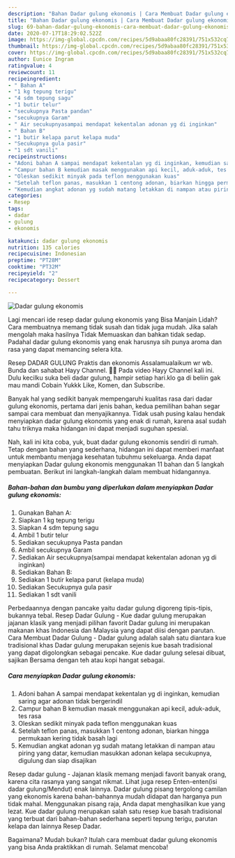 ```yaml
---
description: "Bahan Dadar gulung ekonomis | Cara Membuat Dadar gulung ekonomis Yang Sedap"
title: "Bahan Dadar gulung ekonomis | Cara Membuat Dadar gulung ekonomis Yang Sedap"
slug: 69-bahan-dadar-gulung-ekonomis-cara-membuat-dadar-gulung-ekonomis-yang-sedap
date: 2020-07-17T18:29:02.522Z
image: https://img-global.cpcdn.com/recipes/5d9abaa80fc28391/751x532cq70/dadar-gulung-ekonomis-foto-resep-utama.jpg
thumbnail: https://img-global.cpcdn.com/recipes/5d9abaa80fc28391/751x532cq70/dadar-gulung-ekonomis-foto-resep-utama.jpg
cover: https://img-global.cpcdn.com/recipes/5d9abaa80fc28391/751x532cq70/dadar-gulung-ekonomis-foto-resep-utama.jpg
author: Eunice Ingram
ratingvalue: 4
reviewcount: 11
recipeingredient:
- " Bahan A"
- "1 kg tepung terigu"
- "4 sdm tepung sagu"
- "1 butir telur"
- "secukupnya Pasta pandan"
- "secukupnya Garam"
- " Air secukupnyasampai mendapat kekentalan adonan yg di inginkan"
- " Bahan B"
- "1 butir kelapa parut kelapa muda"
- "Secukupnya gula pasir"
- "1 sdt vanili"
recipeinstructions:
- "Adoni bahan A sampai mendapat kekentalan yg di inginkan, kemudian saring agar adonan tidak bergerindil"
- "Campur bahan B kemudian masak menggunakan api kecil, aduk-aduk, tes rasa"
- "Oleskan sedikit minyak pada teflon menggunakan kuas"
- "Setelah teflon panas, masukkan 1 centong adonan, biarkan hingga permukaan kering tidak basah lagi"
- "Kemudian angkat adonan yg sudah matang letakkan di nampan atau piring yang datar, kemudian masukkan adonan kelapa secukupnya, digulung dan siap disajikan"
categories:
- Resep
tags:
- dadar
- gulung
- ekonomis

katakunci: dadar gulung ekonomis 
nutrition: 135 calories
recipecuisine: Indonesian
preptime: "PT28M"
cooktime: "PT32M"
recipeyield: "2"
recipecategory: Dessert

---
```



![Dadar gulung ekonomis](https://img-global.cpcdn.com/recipes/5d9abaa80fc28391/751x532cq70/dadar-gulung-ekonomis-foto-resep-utama.jpg)

Lagi mencari ide resep dadar gulung ekonomis yang Bisa Manjain Lidah? Cara membuatnya memang tidak susah dan tidak juga mudah. Jika salah mengolah maka hasilnya Tidak Memuaskan dan bahkan tidak sedap. Padahal dadar gulung ekonomis yang enak harusnya sih punya aroma dan rasa yang dapat memancing selera kita.

Resep DADAR GULUNG Praktis dan ekonomis Assalamualaikum wr wb. Bunda dan sahabat Hayy Channel. 👱‍♀ Pada video Hayy Channel kali ini. Dulu kecilku suka beli dadar gulung, hampir setiap hari.klo ga di beliin gak mau mandi Cobain Yukkk Like, Komen, dan Subscribe.

Banyak hal yang sedikit banyak mempengaruhi kualitas rasa dari dadar gulung ekonomis, pertama dari jenis bahan, kedua pemilihan bahan segar sampai cara membuat dan menyajikannya. Tidak usah pusing kalau hendak menyiapkan dadar gulung ekonomis yang enak di rumah, karena asal sudah tahu triknya maka hidangan ini dapat menjadi suguhan spesial.


Nah, kali ini kita coba, yuk, buat dadar gulung ekonomis sendiri di rumah. Tetap dengan bahan yang sederhana, hidangan ini dapat memberi manfaat untuk membantu menjaga kesehatan tubuhmu sekeluarga. Anda dapat menyiapkan Dadar gulung ekonomis menggunakan 11 bahan dan 5 langkah pembuatan. Berikut ini langkah-langkah dalam membuat hidangannya.

<!--inarticleads1-->

##### Bahan-bahan dan bumbu yang diperlukan dalam menyiapkan Dadar gulung ekonomis:

1. Gunakan  Bahan A:
1. Siapkan 1 kg tepung terigu
1. Siapkan 4 sdm tepung sagu
1. Ambil 1 butir telur
1. Sediakan secukupnya Pasta pandan
1. Ambil secukupnya Garam
1. Sediakan  Air secukupnya(sampai mendapat kekentalan adonan yg di inginkan)
1. Sediakan  Bahan B:
1. Sediakan 1 butir kelapa parut (kelapa muda)
1. Sediakan Secukupnya gula pasir
1. Sediakan 1 sdt vanili


Perbedaannya dengan pancake yaitu dadar gulung digoreng tipis-tipis, bukannya tebal. Resep Dadar Gulung - Kue dadar gulung merupakan jajanan klasik yang menjadi pilihan favorit Dadar gulung ini merupakan makanan khas Indonesia dan Malaysia yang dapat diisi dengan parutan. Cara Membuat Dadar Gulung - Dadar gulung adalah salah satu diantara kue tradisional khas Dadar gulung merupakan sejenis kue basah tradisional yang dapat digolongkan sebagai pencake. Kue dadar gulung selesai dibuat, sajikan Bersama dengan teh atau kopi hangat sebagai. 

<!--inarticleads2-->

##### Cara menyiapkan Dadar gulung ekonomis:

1. Adoni bahan A sampai mendapat kekentalan yg di inginkan, kemudian saring agar adonan tidak bergerindil
1. Campur bahan B kemudian masak menggunakan api kecil, aduk-aduk, tes rasa
1. Oleskan sedikit minyak pada teflon menggunakan kuas
1. Setelah teflon panas, masukkan 1 centong adonan, biarkan hingga permukaan kering tidak basah lagi
1. Kemudian angkat adonan yg sudah matang letakkan di nampan atau piring yang datar, kemudian masukkan adonan kelapa secukupnya, digulung dan siap disajikan


Resep dadar gulung - Jajanan klasik memang menjadi favorit banyak orang, karena cita rasanya yang sangat nikmat. Lihat juga resep Enten-enten(isi dadar gulung/Mendut) enak lainnya. Dadar gulung pisang tergolong camilan yang ekonomis karena bahan-bahannya mudah didapat dan harganya pun tidak mahal. Menggunakan pisang raja, Anda dapat menghasilkan kue yang lezat. Kue dadar gulung merupakan salah satu resep kue basah tradisional yang terbuat dari bahan-bahan sederhana seperti tepung terigu, parutan kelapa dan lainnya Resep Dadar. 

Bagaimana? Mudah bukan? Itulah cara membuat dadar gulung ekonomis yang bisa Anda praktikkan di rumah. Selamat mencoba!
